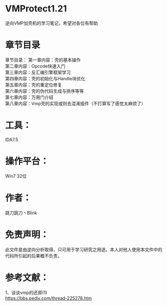# VMProtect1.21
逆向VMP加壳机的学习笔记，希望对各位有帮助

# 章节目录 
章节目录：
第一章内容：壳的基本操作  
第二章内容：Opcode快速入门  
第三章内容：反汇编引擎框架学习   
第四章内容：壳的初始化与Handle块优化   
第五章内容：壳的重定位修复   
第六章内容：壳的伪代码生成与排序等等   
第七章内容：万用门介绍   
第八章内容：Vmp壳的实现或则去混淆插件（不打算写了感觉太麻烦了）      

# 工具：                  
IDA7.5   

# 操作平台：
Win7 32位  

# 作者：         
跳刀跳刀丶Blink    

# 免责声明：                     
此文件是由逆向分析取得，只可用于学习研究之用途。本人对他人使用本文件中的代码所引起的后果概不负责。           
  
# 参考文献： 
1、谈谈vmp的还原(1)   
https://bbs.pediy.com/thread-225278.htm   
